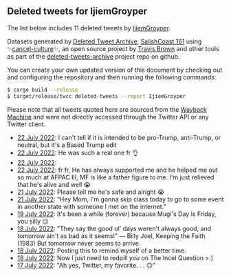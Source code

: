 ## Deleted tweets for IjiemGroyper

The list below includes 11 deleted tweets by
[IjiemGroyper](https://twitter.com/IjiemGroyper).



Datasets generated by [Deleted Tweet Archive](https://twitter.com/deletedtweet161), 
[SalishCoast 161](https://twitter.com/SalishCoastA) using 
✨[cancel-culture](https://github.com/travisbrown/cancel-culture)✨, an open source project by 
[Travis Brown](https://twitter.com/travisbrown) and other tools as part of the 
[deleted-tweets-archive](https://github.com/salcoast/deleted-tweets-archive/) project repo on github.

You can create your own updated version of this document by checking out and configuring the
repository and then running the following commands:

```bash
$ cargo build --release
$ target/release/twcc deleted-tweets --report IjiemGroyper
```

Please note that all tweets quoted here are sourced from the
[Wayback Machine](https://web.archive.org) and were not directly accessed through the Twitter API or
any Twitter client.

* [22 July 2022](https://web.archive.org/web/20220722180019/https://twitter.com/IjiemGroyper/status/1550541160128532481): I can't tell if it is intended to be pro-Trump, anti-Trump, or neutral, but it's a Based Trump edit <!--1550541160128532481-->
* [22 July 2022](https://web.archive.org/web/20220722174804/https://twitter.com/IjiemGroyper/status/1550532937057087489): He was such a real one fr 👌 <!--1550532937057087489-->
* [22 July 2022](https://web.archive.org/web/20220722180019/https://twitter.com/IjiemGroyper/status/1550541160128532481):  <!--1550460699557740545-->
* [22 July 2022](https://web.archive.org/web/20220722013848/https://twitter.com/IjiemGroyper/status/1550294146681798657): fr fr,  He has always supported me and he helped me out so much at AFPAC III, MF is like a father figure to me.  I'm just relieved that he's alive and well 😭 <!--1550294146681798657-->
* [21 July 2022](https://web.archive.org/web/20220722013848/https://twitter.com/IjiemGroyper/status/1550294146681798657): Please tell me he's safe and alright 😭 <!--1550150491782389762-->
* [21 July 2022](https://web.archive.org/web/20220721020651/https://twitter.com/IjiemGroyper/status/1549938799978971138): “Hey Mom, I'm gonna skip class today to go to some event in another state with someone I met on the internet.” <!--1549938799978971138-->
* [19 July 2022](https://web.archive.org/web/20220719215702/https://twitter.com/IjiemGroyper/status/1549219832498950144): It's been a while (forever) because Mugi's Day is Friday, you silly 😏 <!--1549219832498950144-->
* [18 July 2022](https://web.archive.org/web/20220719001804/https://twitter.com/IjiemGroyper/status/1549178727166255104): "They say the good ol' days weren't always good, and tomorrow ain't as bad as it seems!" — Billy Joel, Keeping the Faith (1983)  But tomorrow never seems to arrive. <!--1549179073519288320-->
* [18 July 2022](https://web.archive.org/web/20220719001804/https://twitter.com/IjiemGroyper/status/1549178727166255104): Posting this to remind myself of a better time. <!--1549178727166255104-->
* [18 July 2022](https://web.archive.org/web/20220718024210/https://twitter.com/IjiemGroyper/status/1548860382487404545): Now I just need to redpill *you* on The Incel Question >:) <!--1548860382487404545-->
* [17 July 2022](https://web.archive.org/web/20220717024854/https://twitter.com/IjiemGroyper/status/1548499773761601539): "Ah yes, Twitter, my favorite. . . 🙃" <!--1548499773761601539-->
